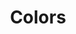 ---
ee_id_thing: '33'
site: '1'
type: '2'
inv_num: 2006-004
add_credit:
url: 2006-004-colors
title: Colors
year: '2006'
display_year: '2006'
medium: Computer generated video
dims:
pitch: "​The movie Colors played one horizontal line of color at a time."
ps: "​This was a video I made where, as the elevator pitch suggests, I played the
  movie Colors one horizontal line of colors at a time. A few years later, I released
  a personal edition of the software I used, called Colors Personal Edition. So, get
  ripping! "
live_url:
youtube:
https://github.com/coryarcangel/alu:
imgs: colors-2006-004-digital-still-database-ih.jpg
subheading:
download:
commission:
related: "[2149] [2009-054-colors-personal-edition] 2009-054 Colors Personal Edition"
layout: things-i-made
---